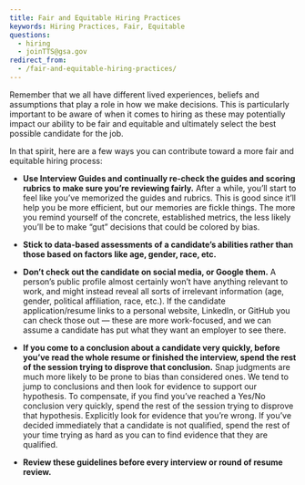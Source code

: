 ```yaml
---
title: Fair and Equitable Hiring Practices
keywords: Hiring Practices, Fair, Equitable
questions:
  - hiring
  - joinTTS@gsa.gov
redirect_from:
  - /fair-and-equitable-hiring-practices/
---
```


Remember that we all have different lived experiences, beliefs and assumptions
that play a role in how we make decisions. This is particularly important to be
aware of when it comes to hiring as these may potentially impact our ability to
be fair and equitable and ultimately select the best possible candidate for the
job.

In that spirit, here are a few ways you can contribute toward a more fair and
equitable hiring process:

- **Use Interview Guides and continually re-check the guides and scoring rubrics
  to make sure you’re reviewing fairly.** After a while, you’ll start to feel
  like you’ve memorized the guides and rubrics. This is good since it’ll help
  you be more efficient, but our memories are fickle things. The more you remind
  yourself of the concrete, established metrics, the less likely you’ll be to
  make “gut” decisions that could be colored by bias.

- **Stick to data-based assessments of a candidate’s abilities rather than those
  based on factors like age, gender, race, etc.**

- **Don’t check out the candidate on social media, or Google them.** A person’s
  public profile almost certainly won’t have anything relevant to work, and
  might instead reveal all sorts of irrelevant information (age, gender,
  political affiliation, race, etc.). If the candidate application/resume links
  to a personal website, LinkedIn, or GitHub you can check those out — these are
  more work-focused, and we can assume a candidate has put what they want an
  employer to see there.

- **If you come to a conclusion about a candidate very quickly, before you’ve
  read the whole resume or finished the interview, spend the rest of the session
  trying to disprove that conclusion.** Snap judgments are much more likely to
  be prone to bias than considered ones. We tend to jump to conclusions and then
  look for evidence to support our hypothesis. To compensate, if you find you’ve
  reached a Yes/No conclusion very quickly, spend the rest of the session trying
  to disprove that hypothesis. Explicitly look for evidence that you’re wrong.
  If you’ve decided immediately that a candidate is not qualified, spend the
  rest of your time trying as hard as you can to find evidence that they are
  qualified.

- **Review these guidelines before every interview or round of resume review.**
